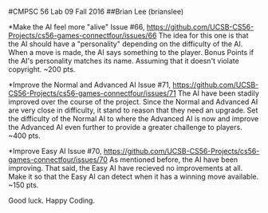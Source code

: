 #CMPSC 56 Lab 09 Fall 2016
##Brian Lee (brianslee)


*Make the AI feel more "alive"
Issue #66, https://github.com/UCSB-CS56-Projects/cs56-games-connectfour/issues/66
The idea for this one is that the AI should have a "personality" depending on the difficulty of the AI. When a move is made, the AI
says something to the player. Bonus Points if the AI's personality matches its name. Assuming that it doesn't violate copyright.
~200 pts.

*Improve the Normal and Advanced AI
Issue #71, https://github.com/UCSB-CS56-Projects/cs56-games-connectfour/issues/71
The AI have been stadily improved over the course of the project. Since the Normal and Advanced AI are very close in difficulty, it
stand to reason that they need an upgrade. Set the difficulty of the Normal AI to where the Advanced AI is now and improve the
Advanced AI even further to provide a greater challenge to players.
~400 pts.

*Improve Easy AI
Issue #70, https://github.com/UCSB-CS56-Projects/cs56-games-connectfour/issues/70
As mentioned before, the AI have been improving. That said, the Easy AI have recieved no improvements at all. Make it so that the 
Easy AI can detect when it has a winning move available.
~150 pts.

Good luck. Happy Coding.
